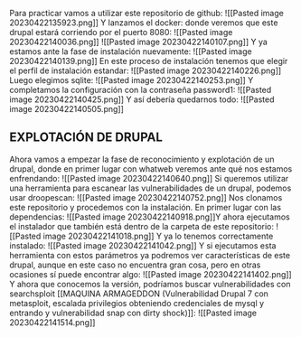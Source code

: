 Para practicar vamos a utilizar este repositorio de github:
![[Pasted image 20230422135923.png]]
Y lanzamos el docker: donde veremos que este drupal estará corriendo por el puerto 8080:
![[Pasted image 20230422140036.png]]
![[Pasted image 20230422140107.png]]
Y ya estamos ante la fase de instalación nuevamente:
![[Pasted image 20230422140139.png]]
En este proceso de instalación tenemos que elegir el perfil de instalación estandar:
![[Pasted image 20230422140226.png]]
Luego elegimos sqlite:
![[Pasted image 20230422140253.png]]
Y completamos la configuración con la contraseña password1:
![[Pasted image 20230422140425.png]]
Y así debería quedarnos todo:
![[Pasted image 20230422140505.png]]
## EXPLOTACIÓN DE DRUPAL
Ahora vamos a empezar la fase de reconocimiento y explotación de un drupal, donde en primer lugar con whatweb veremos ante qué nos estamos enfrendando:
![[Pasted image 20230422140640.png]]
Si queremos utilizar una herramienta para escanear las vulnerabilidades de un drupal, podemos usar droopescan:
![[Pasted image 20230422140752.png]]
Nos clonamos este repositorio y procedemos con la instalación. En primer lugar con las dependencias:
![[Pasted image 20230422140918.png]]Y ahora ejecutamos el instalador que también está dentro de la carpeta de este repositorio:
![[Pasted image 20230422141018.png]]
Y ya lo tenemos correctamente instalado:
![[Pasted image 20230422141042.png]]
Y si ejecutamos esta herramienta con estos parámetros ya podremos ver características de este drupal, aunque en este caso no encuentra gran cosa, pero en otras ocasiones sí puede encontrar algo:
![[Pasted image 20230422141402.png]]
Y ahora que conocemos la versión, podríamos buscar vulnerabilidades con searchsploit [[MAQUINA ARMAGEDDON (Vulnerabilidad Drupal 7 con metasploit, escalada privilegios obteniendo credenciales de mysql y entrando y vulnerabilidad snap con dirty shock)]]:
![[Pasted image 20230422141514.png]]

